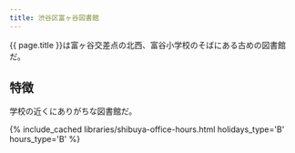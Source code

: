 ```yaml
---
title: 渋谷区富ヶ谷図書館
---
```


{{ page.title }}は富ヶ谷交差点の北西、富谷小学校のそばにある古めの図書館だ。

## 特徴

学校の近くにありがちな図書館だ。

{% include_cached libraries/shibuya-office-hours.html holidays_type='B' hours_type='B' %}
